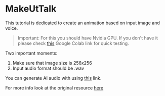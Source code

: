 # MakeUtTalk

This tutorial is dedicated to create an animation based on input image and voice.

> Important: For this you should have Nvidia GPU. If you don't have it please check [this](https://colab.research.google.com/github/yzhou359/MakeItTalk/blob/main/quick_demo.ipynb) Google Colab link for quick testing.

Two important moments:
1. Make sure that image size is 256x256
2. Input audio format should be .wav

You can generate AI audio with using [this](https://ttsmp3.com/) link. 

For more info look at the original resource [here](https://github.com/yzhou359/MakeItTalk)
